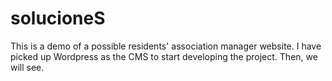 # solucioneS
This is a demo of a possible residents' association manager website.
I have picked up Wordpress as the CMS to start developing the project.
Then, we will see.
